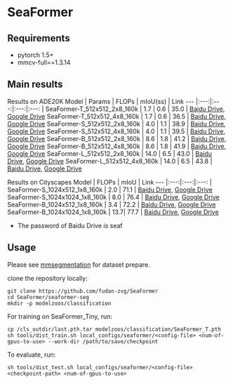 # SeaFormer


## Requirements

- pytorch 1.5+
- mmcv-full==1.3.14


## Main results
Results on ADE20K
Model | Params | FLOPs | mIoU(ss)    | Link
--- |:---:|:---:|:---:|:---: |
SeaFormer-T_512x512_2x8_160k | 1.7 | 0.6 | 35.0 | [Baidu Drive](https://pan.baidu.com/s/1LVcgdzX1TjtIQE_BnXB4RA), [Google Drive](https://drive.google.com/file/d/14l4bTXYsaE-NaMpmBa-dXmt7l3_TJogQ/view?usp=share_link)
SeaFormer-T_512x512_4x8_160k | 1.7 | 0.6 | 36.5 | [Baidu Drive](https://pan.baidu.com/s/1jCV8scTv--DRIlB0ml3yKg), [Google Drive](https://drive.google.com/file/d/1eIBkr2x5jv4eNaNUQpC-91tbIlktXSPi/view?usp=share_link)
SeaFormer-S_512x512_2x8_160k | 4.0 | 1.1 | 38.9 | [Baidu Drive](https://pan.baidu.com/s/1G0ypLXLThIRN7vo7zPBTqA), [Google Drive](https://drive.google.com/file/d/1eVLFdORpvdLS68hTJCN_SzGuHmepAFxT/view?usp=share_link)
SeaFormer-S_512x512_4x8_160k | 4.0 | 1.1 | 39.5 | [Baidu Drive](https://pan.baidu.com/s/1j7srQjz3F9WoGsIIjkSgBw), [Google Drive](https://drive.google.com/file/d/1hGXFVc7F-vLAKe3BLjqnS06_8Fo7CO-L/view?usp=share_link)
SeaFormer-B_512x512_2x8_160k | 8.6 | 1.8 | 41.2 | [Baidu Drive](https://pan.baidu.com/s/1CpA4-dWbENm1FSoRppaNwA), [Google Drive](https://drive.google.com/file/d/1H-GLdNzEViB2-QAtLdXpQVngUmMb_Vsa/view?usp=share_link)
SeaFormer-B_512x512_4x8_160k | 8.6 | 1.8 | 41.9 | [Baidu Drive](https://pan.baidu.com/s/1QEsoxlDz-EdAnVQn5vJJww), [Google Drive](https://drive.google.com/file/d/1flVg9imJTbgjcJrJiIn_3_lmYpaSKZuV/view?usp=share_link)
SeaFormer-L_512x512_2x8_160k | 14.0 | 6.5 | 43.0 | [Baidu Drive](https://pan.baidu.com/s/1gNPLfuJH21NZ55aQY3_6RQ), [Google Drive](https://drive.google.com/file/d/1AbbzfQIH6z7tJ8PGlnY1d0S1eEXkva8S/view?usp=share_link)
SeaFormer-L_512x512_4x8_160k | 14.0 | 6.5 | 43.8 | [Baidu Drive](https://pan.baidu.com/s/1Hybn3hKoxPdzRirVmqgjyw), [Google Drive](https://drive.google.com/file/d/1SUISoIpZujAYrxrvGPMJidzfYH2KYaAp/view?usp=share_link)

Results on Cityscapes
Model |  FLOPs | mIoU  | Link
--- |:---:|:---:|:---: |
SeaFormer-S_1024x512_1x8_160k  | 2.0 | 71.1 | [Baidu Drive](https://pan.baidu.com/s/1AbG61WTa_SsUwrU-nrZuYA), [Google Drive](https://drive.google.com/file/d/1MQ-nkCMyrzUF_SnWyNCrjra9bPTmr7Iq/view?usp=share_link)
SeaFormer-S_1024x1024_1x8_160k | 8.0 | 76.4 | [Baidu Drive](https://pan.baidu.com/s/1kJvndGxejy1x4Zc3w2DEkw), [Google Drive](https://drive.google.com/file/d/1jaia2FsZrxVkXzVY-BmIwQXr523feAxC/view?usp=share_link)
SeaFormer-B_1024x512_1x8_160k  | 3.4 | 72.2 | [Baidu Drive](https://pan.baidu.com/s/1V0iRz1KWssGiU_8Ai3bUzw), [Google Drive](https://drive.google.com/file/d/1xIcxkwjIJgvPrm4UK7UXH5A5ZkNrCqRt/view?usp=share_link)
SeaFormer-B_1024x1024_1x8_160k | 13.7| 77.7 | [Baidu Drive](https://pan.baidu.com/s/1RvaoX2UIynevbVn25aQT8A), [Google Drive](https://drive.google.com/file/d/1UgaSmQY1ZdFRokhHCB_u8HrDoNSodzIe/view?usp=share_link)

- The password of Baidu Drive is seaf

## Usage
Please see [mmsegmentation](https://github.com/open-mmlab/mmsegmentation/blob/master/docs/dataset_prepare.md) for dataset prepare.

clone the repository locally:
```
git clone https://github.com/fudan-zvg/SeaFormer
cd SeaFormer/seaformer-seg
mkdir -p modelzoos/classification
```
For training on SeaFormer_Tiny, run:
```
cp /cls_outdir/last.pth.tar modelzoos/classification/SeaFormer_T.pth
sh tools/dist_train.sh local_configs/seaformer/<config-file> <num-of-gpus-to-use> --work-dir /path/to/save/checkpoint
```
To evaluate, run:
```
sh tools/dist_test.sh local_configs/seaformer/<config-file> <checkpoint-path> <num-of-gpus-to-use>
```


